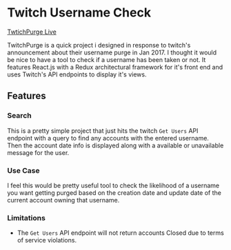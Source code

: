 # Twitch Username Check

[TwtichPurge Live](www.twitchpurge.us)

TwitchPurge is a quick project i designed in response to twitch's announcement about their username purge in Jan 2017. I thought it would be nice to have a tool to check if a username has been taken or not. It features React.js with a Redux architectural framework for it's front end and uses Twitch's API endpoints to display it's views.


## Features

### Search

This is a pretty simple project that just hits the twitch `Get Users` API endpoint with a query to find any accounts with the entered username. Then the account date info is displayed along with a available or unavailable message for the user.

### Use Case

I feel this would be pretty useful tool to check the likelihood of a username you want getting purged based on the creation date and update date of the current account owning that username.

### Limitations

* The `Get Users` API endpoint will not return accounts Closed due to terms of service violations.
